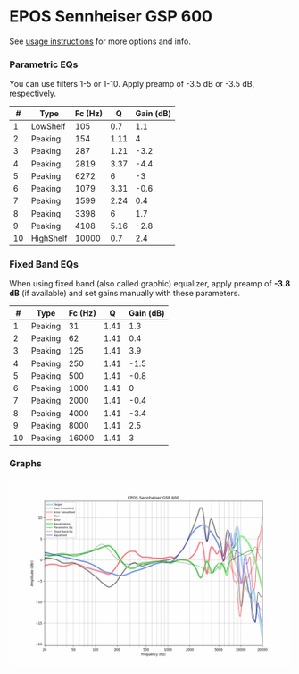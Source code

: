 # EPOS Sennheiser GSP 600
See [usage instructions](https://github.com/jaakkopasanen/AutoEq#usage) for more options and info.

### Parametric EQs
You can use filters 1-5 or 1-10. Apply preamp of -3.5 dB or -3.5 dB, respectively.

|   # | Type      |   Fc (Hz) |    Q |   Gain (dB) |
|-----|-----------|-----------|------|-------------|
|   1 | LowShelf  |       105 | 0.7  |         1.1 |
|   2 | Peaking   |       154 | 1.11 |         4   |
|   3 | Peaking   |       287 | 1.21 |        -3.2 |
|   4 | Peaking   |      2819 | 3.37 |        -4.4 |
|   5 | Peaking   |      6272 | 6    |        -3   |
|   6 | Peaking   |      1079 | 3.31 |        -0.6 |
|   7 | Peaking   |      1599 | 2.24 |         0.4 |
|   8 | Peaking   |      3398 | 6    |         1.7 |
|   9 | Peaking   |      4108 | 5.16 |        -2.8 |
|  10 | HighShelf |     10000 | 0.7  |         2.4 |

### Fixed Band EQs
When using fixed band (also called graphic) equalizer, apply preamp of **-3.8 dB** (if available) and set gains manually with these parameters.

|   # | Type    |   Fc (Hz) |    Q |   Gain (dB) |
|-----|---------|-----------|------|-------------|
|   1 | Peaking |        31 | 1.41 |         1.3 |
|   2 | Peaking |        62 | 1.41 |         0.4 |
|   3 | Peaking |       125 | 1.41 |         3.9 |
|   4 | Peaking |       250 | 1.41 |        -1.5 |
|   5 | Peaking |       500 | 1.41 |        -0.8 |
|   6 | Peaking |      1000 | 1.41 |         0   |
|   7 | Peaking |      2000 | 1.41 |        -0.4 |
|   8 | Peaking |      4000 | 1.41 |        -3.4 |
|   9 | Peaking |      8000 | 1.41 |         2.5 |
|  10 | Peaking |     16000 | 1.41 |         3   |

### Graphs
![](./EPOS%20Sennheiser%20GSP%20600.png)
